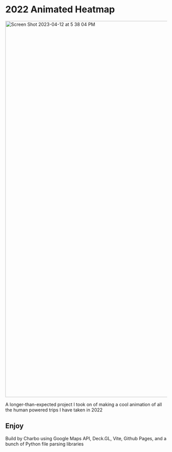 # 2022 Animated Heatmap
<img width="1172" alt="Screen Shot 2023-04-12 at 5 38 04 PM" src="https://user-images.githubusercontent.com/62311337/231591657-76b2f6cf-e0bc-4d05-a049-1bb0b0c350e3.png">

A longer-than-expected project I took on of making a cool animation of all the human powered trips I have taken in 2022

## Enjoy

Build by Charbo using Google Maps API, Deck.GL, Vite, Github Pages, and a bunch of Python file parsing libraries
